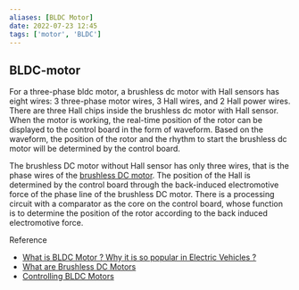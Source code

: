 ```yaml
---
aliases: [BLDC Motor]
date: 2022-07-23 12:45
tags: ['motor', 'BLDC']
---
```


## BLDC-motor

For a three-phase bldc motor, a brushless dc motor with Hall sensors has eight wires: 3 three-phase motor wires, 3 Hall wires, and 2 Hall power wires. There are three Hall chips inside the brushless dc motor with Hall sensor. When the motor is working, the real-time position of the rotor can be displayed to the control board in the form of waveform. Based on the waveform, the position of the rotor and the rhythm to start the brushless dc motor will be determined by the control board.

The brushless DC motor without Hall sensor has only three wires, that is the phase wires of the [brushless DC motor](https://www.ato.com/brushless-dc-motors). The position of the Hall is determined by the control board through the back-induced electromotive force of the phase line of the brushless DC motor. There is a processing circuit with a comparator as the core on the control board, whose function is to determine the position of the rotor according to the back induced electromotive force.

Reference

- [What is BLDC Motor ? Why it is so popular in Electric Vehicles ?](https://motorplanetofficial.com/what-is-bldc-motor-why-it-is-so-popular-in-electric-vehicles/)
- [What are Brushless DC Motors](https://www.renesas.com/us/en/support/engineer-school/brushless-dc-motor-01-overview)
- [Controlling BLDC Motors](https://www.renesas.com/us/en/support/engineer-school/brushless-dc-motor-02-inverter-pmw)
